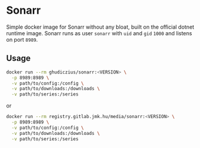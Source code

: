 # Sonarr

Simple docker image for Sonarr without any bloat, built on the official dotnet runtime image. Sonarr runs as user `sonarr` with `uid` and `gid` `1000` and listens on port `8989`.

## Usage

```sh
docker run --rm ghudiczius/sonarr:<VERSION> \
  -p 8989:8989 \
  -v path/to/config:/config \
  -v path/to/downloads:/downloads \
  -v path/to/series:/series
```

or

```sh
docker run --rm registry.gitlab.jmk.hu/media/sonarr:<VERSION> \
  -p 8989:8989 \
  -v path/to/config:/config \
  -v path/to/downloads:/downloads \
  -v path/to/series:/series
```
